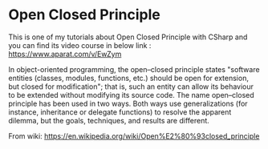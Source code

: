 # Open Closed Principle
This is one of my tutorials about Open Closed Principle with CSharp and you can find its video course in below link :
https://www.aparat.com/v/EwZym

In object-oriented programming, the open–closed principle states "software entities (classes, modules, functions, etc.) should be open for extension, but closed for modification"; that is, such an entity can allow its behaviour to be extended without modifying its source code.
The name open–closed principle has been used in two ways. Both ways use generalizations (for instance, inheritance or delegate functions) to resolve the apparent dilemma, but the goals, techniques, and results are different.

From wiki: https://en.wikipedia.org/wiki/Open%E2%80%93closed_principle
